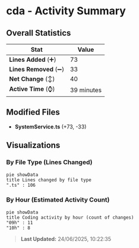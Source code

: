 # cda - Activity Summary 

## Overall Statistics

| Stat                   | Value                                                             |
| ---------------------- | ----------------------------------------------------------------- |
| **Lines Added** (➕)   | 73                                          |
| **Lines Removed** (➖) | 33                                        |
| **Net Change** (↕)    | 40                |
| **Active Time** (⌚)   | 39 minutes |


## Modified Files
- **SystemService.ts** (+73, -33)

## Visualizations

### By File Type (Lines Changed)

```mermaid
pie showData
title Lines changed by file type
".ts" : 106
```

### By Hour (Estimated Activity Count)

```mermaid
pie showData
title Coding activity by hour (count of changes)
"09h" : 11
"10h" : 8
```


> **Last Updated:** 24/06/2025, 10:22:35